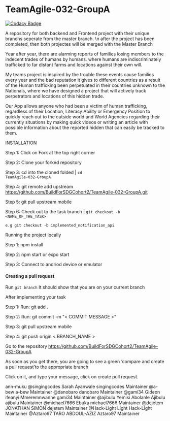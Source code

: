 # TeamAgile-032-GroupA

[![Codacy Badge](https://api.codacy.com/project/badge/Grade/7308829a75b4427780bbbefe308ab400)](https://app.codacy.com/gh/BuildForSDGCohort2/TeamAgile-032-GroupA?utm_source=github.com&utm_medium=referral&utm_content=BuildForSDGCohort2/TeamAgile-032-GroupA&utm_campaign=Badge_Grade_Settings)

A repository for both backend and Frontend project with their unique branchs seperate from the master branch. \n after the project has been completed, then both projectes will be merged with the Master Branch

Year after year, there are alarming reports of families losing members to the indecent trades of humans by humans. where humans are indiscriminately trafficked to far distant farms and locations against their own will.

My teams project is inspired by the trouble these events cause families every year and the bad reputation it gives to different countries as a result of the Human trafficking been perpetuated in their countries unknown to the Nationals, where we have designed a project that will actively track perpetrators and locations of this hidden trade.

Our App allows anyone who had been a victim of human trafficking, regardless of their Location, Literacy Ability or Emergency Position to quickly reach out to the outside world and World Agencies regarding their currently situations by making quick videos or writing an article with possible information about the reported hidden that can easily be tracked to them.

INSTALLATION

Step 1: Click on Fork at the top right corner

Step 2: Clone your forked repository

Step 3: cd into the cloned folded | <code>cd TeamAgile-032-GroupA</code>

Step 4: git remote add upstream https://github.com/BuildForSDGCohort2/TeamAgile-032-GroupA.git

Step 5: git pull upstream mobile

Step 6: Check out to the task branch | <code>git checkout -b <NAME_OF_THE_TASK></code>

<code>e.g git checkout -b implemented_notification_api</code>

Running the project locally

Step 1: npm install

Step 2: npm start or expo start

Step 3: Connect to andriod device or emulator 


#### Creating a pull request

Run <code>git branch</code> It should show that you are on your current branch

After implementing your task

Step 1: Run: git add .

Step 2: Run: git commit -m "< COMMIT MESSAGE >"

Step 3: git pull upstream mobile 

Step 4: git push origin < BRANCH_NAME >

Go to the repository https://github.com/BuildForSDGCohort2/TeamAgile-032-GroupA

As soon as you get there, you are going to see a green ‘compare and create a pull request’to the appropriate branch

Click on it, and type your message, click on create pull request.

ann-muku
@singingcodes
Sarah Ayanwale singingcodes Maintainer
@a-bew
a-bew Maintainer
@danobaro
danobaro Maintainer
@gami34
Gideon ifeanyi Mmeremnwanne gami34 Maintainer
@ajibulu
Yemisi Abolanle Ajibulu ajibulu Maintainer
@michael7666
Ebuka michael7666 Maintainer
@dejetem
JONATHAN SIMON dejetem Maintainer
@Hack-Light
Light Hack-Light Maintainer
@Aztaro97
TARO ABDOUL-AZIZ Aztaro97 Maintainer
